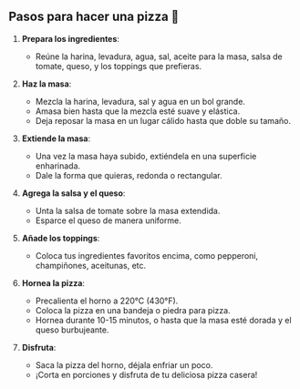 
## Pasos para hacer una pizza 🍕

1. **Prepara los ingredientes**:
    - Reúne la harina, levadura, agua, sal, aceite para la masa, salsa de tomate, queso, y los toppings que prefieras.

2. **Haz la masa**:
    - Mezcla la harina, levadura, sal y agua en un bol grande.
    - Amasa bien hasta que la mezcla esté suave y elástica.
    - Deja reposar la masa en un lugar cálido hasta que doble su tamaño.

3. **Extiende la masa**:
    - Una vez la masa haya subido, extiéndela en una superficie enharinada.
    - Dale la forma que quieras, redonda o rectangular.

4. **Agrega la salsa y el queso**:
    - Unta la salsa de tomate sobre la masa extendida.
    - Esparce el queso de manera uniforme.

5. **Añade los toppings**:
    - Coloca tus ingredientes favoritos encima, como pepperoni, champiñones, aceitunas, etc.

6. **Hornea la pizza**:
    - Precalienta el horno a 220°C (430°F).
    - Coloca la pizza en una bandeja o piedra para pizza.
    - Hornea durante 10-15 minutos, o hasta que la masa esté dorada y el queso burbujeante.

7. **Disfruta**:
    - Saca la pizza del horno, déjala enfriar un poco.
    - ¡Corta en porciones y disfruta de tu deliciosa pizza casera!

